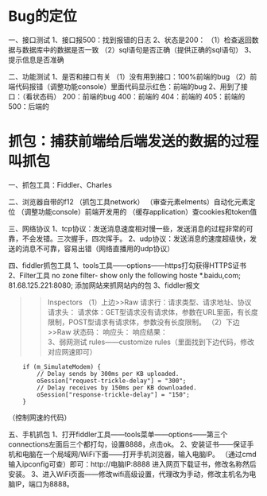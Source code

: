 # Bug的定位
一、接口测试
1、接口报500：找到报错的日志
2、状态是200：
（1）检查返回数据与数据库中的数据是否一致
（2）sql语句是否正确（提供正确的sql语句）
3、提示信息是否准确

二、功能测试
1、是否和接口有关
（1）没有用到接口：100%前端的bug
（2）前端代码报错（调整功能console）里面代码显示红色：前端的bug
2、用到了接口：（看状态码）
200：前端的bug
400：前端的
404：前端的
405：前端的
500：后端的

# 抓包：捕获前端给后端发送的数据的过程叫抓包
一、抓包工具：Fiddler、Charles

二、浏览器自带的f12
（抓包工具network）
（审查元素elments）自动化元素定位
（调整功能console）前端开发用的
（缓存application）查cookies和token值

三、网络协议
1、tcp协议：发送消息速度相对慢一些，发送消息的过程非常的可靠，不会发错。三次握手，四次挥手。
2、udp协议：发送消息的速度超级快，发送的消息不可靠，容易出错（网络直播用的udp协议）

四、fiddler抓包工具
1、tools工具——options——https打勾获得HTTPS证书
2、Filter工具
no zone filter-
show only the following hoste
*.baidu,com; 81.68.125.221:8080;
添加网站来抓网站内的包
3、fiddler报文
>>Inspectors
（1）上边>>Raw
      请求行：请求类型、请求地址、协议
      请求头：
      请求体：GET型请求没有请求体，参数在URL里面，有长度限制，POST型请求有请求体，参数没有长度限制。
（2）下边>>Raw
      状态码：
      响应头：
      响应结果：     
3、弱网测试
rules——customize rules（里面找到下边代码，修改对应网速即可）

        if (m_SimulateModem) {
            // Delay sends by 300ms per KB uploaded.
            oSession["request-trickle-delay"] = "300"; 
            // Delay receives by 150ms per KB downloaded.
            oSession["response-trickle-delay"] = "150"; 
        }
（控制网速的代码）

五、手机抓包
1、打开fiddler工具——tools菜单——options——第三个connections左面后三个都打勾，设置8888，点击ok。
2、安装证书——保证手机和电脑在一个局域网/WiFi下面——打开手机浏览器，输入电脑IP。
（通过cmd输入ipconfig可查）即可：http://电脑IP:8888
进入网页下载证书，修改名称然后安装。
3、进入WiFi页面——修改wifi高级设置，代理改为手动，修改主机名为电脑IP，端口为8888。
